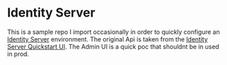 # Identity Server

This is a sample repo I import occasionally in order to quickly configure an [Identity Server](https://github.com/IdentityServer/IdentityServer4) environment. The original Api is taken from the [Identity Server Quickstart UI](https://github.com/IdentityServer/IdentityServer4.Quickstart.UI). The Admin UI is a quick poc that shouldnt be in used in prod.

